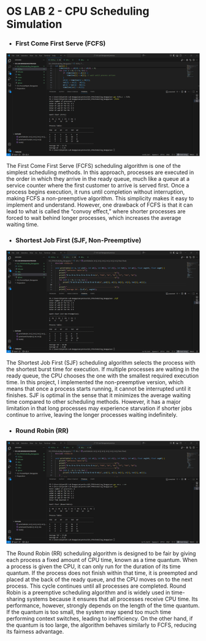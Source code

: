 # OS LAB 2 - CPU Scheduling Simulation

- ### First Come First Serve (FCFS)

![FCFS Screenshot](Screenshots/FCFS.png)

The First Come First Serve (FCFS) scheduling algorithm is one of the simplest scheduling methods. In this approach, processes are executed in the order in which they arrive in the ready queue, much like a queue at a service counter where the first customer to arrive is served first. Once a process begins execution, it runs until completion without interruption, making FCFS a non-preemptive algorithm. This simplicity makes it easy to implement and understand. However, one drawback of FCFS is that it can lead to what is called the “convoy effect,” where shorter processes are forced to wait behind longer processes, which increases the average waiting time.

- ### Shortest Job First (SJF, Non-Preemptive)

![SJF Screenshot](Screenshots/SJF.png)

The Shortest Job First (SJF) scheduling algorithm selects the process with the shortest burst time for execution. If multiple processes are waiting in the ready queue, the CPU chooses the one with the smallest required execution time. In this project, I implemented the non-preemptive version, which means that once a process starts running, it cannot be interrupted until it finishes. SJF is optimal in the sense that it minimizes the average waiting time compared to other scheduling methods. However, it has a major limitation in that long processes may experience starvation if shorter jobs continue to arrive, leaving the longer processes waiting indefinitely.

- ### Round Robin (RR)

![SJF Screenshot](Screenshots/RR.png)

The Round Robin (RR) scheduling algorithm is designed to be fair by giving each process a fixed amount of CPU time, known as a time quantum. When a process is given the CPU, it can only run for the duration of its time quantum. If the process does not finish within that time, it is preempted and placed at the back of the ready queue, and the CPU moves on to the next process. This cycle continues until all processes are completed. Round Robin is a preemptive scheduling algorithm and is widely used in time-sharing systems because it ensures that all processes receive CPU time. Its performance, however, strongly depends on the length of the time quantum. If the quantum is too small, the system may spend too much time performing context switches, leading to inefficiency. On the other hand, if the quantum is too large, the algorithm behaves similarly to FCFS, reducing its fairness advantage.

